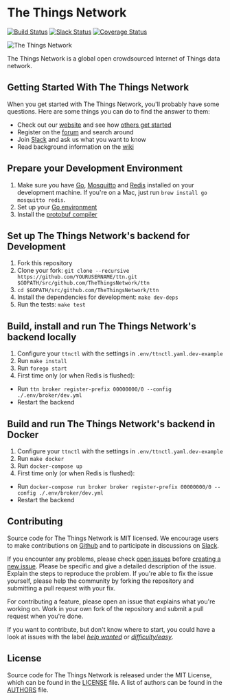 The Things Network
==================

[![Build Status](https://travis-ci.org/TheThingsNetwork/ttn.svg?branch=develop)](https://travis-ci.org/TheThingsNetwork/ttn) [![Slack Status](https://slack.thethingsnetwork.org/badge.svg)](https://slack.thethingsnetwork.org/) [![Coverage Status](https://coveralls.io/repos/github/TheThingsNetwork/ttn/badge.svg?branch=develop)](https://coveralls.io/github/TheThingsNetwork/ttn?branch=develop)

![The Things Network](http://thethingsnetwork.org/static/ttn/media/The%20Things%20Uitlijning.svg)

The Things Network is a global open crowdsourced Internet of Things data network.

## Getting Started With The Things Network

When you get started with The Things Network, you'll probably have some questions. Here are some things you can do to find the answer to them:

- Check out our [website](https://www.thethingsnetwork.org/) and see how [others get started](https://www.thethingsnetwork.org/labs/group/getting-started-with-the-things-network)
- Register on the [forum](http://forum.thethingsnetwork.org) and search around
- Join [Slack](https://slack.thethingsnetwork.org) and ask us what you want to know
- Read background information on the [wiki](http://thethingsnetwork.org/wiki)

## Prepare your Development Environment

1. Make sure you have [Go](https://golang.org), [Mosquitto](http://mosquitto.org/download/) and [Redis](http://redis.io/download) installed on your development machine. If you're on a Mac, just run `brew install go mosquitto redis`.
2. Set up your [Go environment](https://golang.org/doc/code.html#GOPATH)
3. Install the [protobuf compiler](https://github.com/google/protobuf/releases)

## Set up The Things Network's backend for Development

1. Fork this repository
2. Clone your fork: `git clone --recursive https://github.com/YOURUSERNAME/ttn.git $GOPATH/src/github.com/TheThingsNetwork/ttn`
3. `cd $GOPATH/src/github.com/TheThingsNetwork/ttn`
4. Install the dependencies for development: `make dev-deps`
5. Run the tests: `make test`

## Build, install and run The Things Network's backend locally

1. Configure your `ttnctl` with the settings in `.env/ttnctl.yaml.dev-example`
2. Run `make install`
3. Run `forego start`
4. First time only (or when Redis is flushed):
  * Run `ttn broker register-prefix 00000000/0 --config ./.env/broker/dev.yml`
  * Restart the backend

## Build and run The Things Network's backend in Docker

1. Configure your `ttnctl` with the settings in `.env/ttnctl.yaml.dev-example`
2. Run `make docker`
3. Run `docker-compose up`
4. First time only (or when Redis is flushed):
  * Run `docker-compose run broker broker register-prefix 00000000/0 --config ./.env/broker/dev.yml`
  * Restart the backend

## Contributing

Source code for The Things Network is MIT licensed. We encourage users to make contributions on [Github](https://github.com/TheThingsNetwork/ttn) and to participate in discussions on [Slack](https://slack.thethingsnetwork.org).

If you encounter any problems, please check [open issues](https://github.com/TheThingsNetwork/ttn/issues) before [creating a new issue](https://github.com/TheThingsNetwork/ttn/issues/new). Please be specific and give a detailed description of the issue. Explain the steps to reproduce the problem. If you're able to fix the issue yourself, please help the community by forking the repository and submitting a pull request with your fix.

For contributing a feature, please open an issue that explains what you're working on. Work in your own fork of the repository and submit a pull request when you're done.

If you want to contribute, but don't know where to start, you could have a look at issues with the label [*help wanted*](https://github.com/TheThingsNetwork/ttn/labels/help%20wanted) or [*difficulty/easy*](https://github.com/TheThingsNetwork/ttn/labels/difficulty%2Feasy).

## License

Source code for The Things Network is released under the MIT License, which can be found in the [LICENSE](LICENSE) file. A list of authors can be found in the [AUTHORS](AUTHORS) file.
